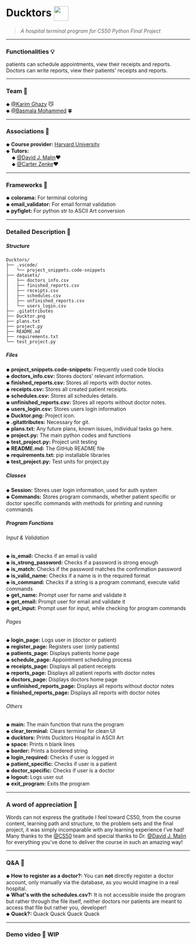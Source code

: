 # Ducktors <image src="Ducktor.png" width="40" valign="middle">
> _A hospital terminal program for CS50 Python Final Project_
<!-- ![A rubber duck with surgery hat](Ducktor.png) -->


---
### Functionalities 💡

patients can schedule appointments, view their receipts and reports.  
Doctors can write reports, view their patients' receipts and reports.

---
### Team 👥

⬥ [@Karim Ghazy](https://github.com/Karimskee) 😼  
⬥ [@Basmala Mohammed](https://github.com/basmalaaaaaaa) 🍀

---
### Associations 🔗

⬥ **Course provider:** [Harvard University](https://cs50.harvard.edu/python/)  
⬥ **Tutors:**  
&nbsp;&nbsp;&nbsp;&nbsp;⬥ [@David J. Malin](https://github.com/dmalan)❤️  
&nbsp;&nbsp;&nbsp;&nbsp;⬥ [@Carter Zenke](https://github.com/CarterZenke)❤️

---
### Frameworks 🧰

⬥ **colorama:** For terminal coloring  
⬥ **email_validator:** For email format validation  
⬥ **pyfiglet:** For python str to ASCII Art conversion

---
### Detailed Description 📝

##### Structure
```
Ducktors/
├── .vscode/
│   └── project_snippets.code-snippets
├── datasets/
│   ├── doctors_info.csv
│   ├── finished_reports.csv
│   ├── receipts.csv
│   ├── schedules.csv
│   ├── unfinished_reports.csv
│   └── users_login.csv
├── .gitattributes
├── Ducktor.png
├── plans.txt
├── project.py
├── README.md
├── requirements.txt
└── test_project.py
```

##### Files
⬥ **project_snippets.code-snippets:** Frequently used code blocks  
⬥ **doctors_info.csv:** Stores doctors' relevant information.  
⬥ **finished_reports.csv:** Stores all reports with doctor notes.  
⬥ **receipts.csv:** Stores all created patient receipts.  
⬥ **schedules.csv:** Stores all schedules details.  
⬥ **unfinished_reports.csv:** Stores all reports without doctor notes.  
⬥ **users_login.csv:** Stores users login information  
⬥ **Ducktor.png:** Project icon.  
⬥ **.gitattributes:** Necessary for git.  
⬥ **plans.txt:** Any future plans, known issues, individual tasks go here.  
⬥ **project.py:** The main python codes and functions  
⬥ **test_project.py:** Project unit testing  
⬥ **README.md:** The GitHub README file  
⬥ **requirements.txt:** pip installable libraries  
⬥ **test_project.py:** Test units for project.py

##### Classes
⬥ **Session:** Stores user login information, used for auth system  
⬥ **Commands:** Stores program commands, whether patient specific or doctor specific commands with methods for printing and running commands

##### Program Functions

###### Input & Validation
⬥ **is_email:** Checks if an email is valid  
⬥ **is_strong_password:** Checks if a password is strong enough  
⬥ **is_match:** Checks if the password matches the confirmation password  
⬥ **is_valid_name:** Checks if a name is in the required format  
⬥ **is_command:** Checks if a string is a program command, execute valid commands  
⬥ **get_name:** Prompt user for name and validate it  
⬥ **get_email:** Prompt user for email and validate it  
⬥ **get_input:** Prompt user for input, while checking for program commands

###### Pages
⬥ **login_page:** Logs user in (doctor or patient)  
⬥ **register_page:** Registers user (only patients)  
⬥ **patients_page:** Displays patients home page  
⬥ **schedule_page:** Appointment scheduling process  
⬥ **receipts_page:** Displays all patient receipts  
⬥ **reports_page:** Displays all patient reports with doctor notes  
⬥ **doctors_page:** Displays doctors home page  
⬥ **unfinished_reports_page:** Displays all reports without doctor notes  
⬥ **finished_reports_page:** Displays all reports with doctor notes

###### Others
⬥ **main:** The main function that runs the program  
⬥ **clear_terminal:** Clears terminal for clean UI  
⬥ **ducktors:** Prints Ducktors Hospital in ASCII Art  
⬥ **space:** Prints n blank lines  
⬥ **border:** Prints a bordered string  
⬥ **login_required:** Checks if user is logged in  
⬥ **patient_specific:** Checks if user is a patient  
⬥ **doctor_specific:** Checks if user is a doctor  
⬥ **logout:** Logs user out  
⬥ **exit_program:** Exits the program

---
### A word of appreciation 🌹

Words can not express the gratitude I feel toward CS50, from the course content, learning path and structure, to the problem sets and the final project, it was simply incomparable with any learning experience I've had!  
Many thanks to the [@CS50](https://github.com/cs50) team and special thanks to Dr. [@David J. Malin](https://github.com/dmalan) for everything you've done to deliver the course in such an amazing way!


---
### Q&A 🤔
⬥ **How to register as a doctor?:** You can **not** directly register a doctor account, only manually via the database, as you would imagine in a real hospital.  
⬥ **What's with the schedules.csv?:** It is not accessible inside the program but rather through the file itself, neither doctors nor patients are meant to access that file but rather you, developer!  
⬥ **Quack?:** Quack Quack Quack Quack

---
### Demo video 🎥 WIP
